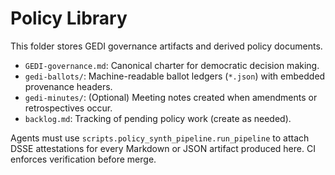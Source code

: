 <!--
provenance:
  _type: https://in-toto.io/Statement/v0.1
  subject:
  - name: org/policy/README.md
    digest: {}
  predicateType: https://accord.ai/schemas/policy-index@v1
  predicate:
    produced_by:
      agent_id: AGENT-PM01
      agent_role: Policy Mediator
      coach_id: AGENT-OPS01
    process:
      toolchain:
      - name: manual-prep
        version: '0.1'
      mcp_sessions: []
    governance:
      gedi_ballot_uri: org/policy/gedi-ballots/2025-01-15-bootstrap.json
      decision_rule: condorcet
    quality_checks:
      review_status: pending
      tests: []
    security:
      isolation_level: sandbox
      provenance_level: slsa-lvl1
    materials: []
  signers:
  - id: AGENT-PM01
    signature_ref: attestations/AGENT-PM01/policy-index.dsse
-->

# Policy Library

This folder stores GEDI governance artifacts and derived policy documents.

- `GEDI-governance.md`: Canonical charter for democratic decision making.
- `gedi-ballots/`: Machine-readable ballot ledgers (`*.json`) with embedded provenance headers.
- `gedi-minutes/`: (Optional) Meeting notes created when amendments or retrospectives occur.
- `backlog.md`: Tracking of pending policy work (create as needed).

Agents must use `scripts.policy_synth_pipeline.run_pipeline` to attach DSSE attestations for every Markdown or JSON artifact produced here. CI enforces verification before merge.
